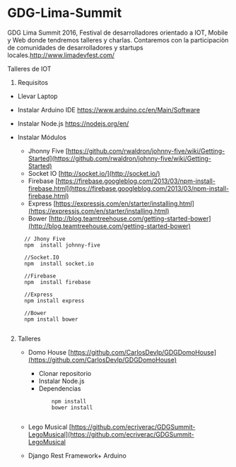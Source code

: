 # GDG-Lima-Summit
GDG Lima Summit 2016, Festival de desarrolladores orientado a IOT, Mobile y Web donde tendremos talleres y charlas. Contaremos con la participaciòn de comunidades de desarrolladores y startups locales.http://www.limadevfest.com/


Talleres de IOT

1. Requisitos 

  - Llevar Laptop
  - Instalar Arduino IDE https://www.arduino.cc/en/Main/Software
  - Instalar Node.js https://nodejs.org/en/
  - Instalar Módulos
  
    - Jhonny Five [https://github.com/rwaldron/johnny-five/wiki/Getting-Started](https://github.com/rwaldron/johnny-five/wiki/Getting-Started)
    - Socket IO [http://socket.io/](http://socket.io/)
    - Firebase [https://firebase.googleblog.com/2013/03/npm-install-firebase.html](https://firebase.googleblog.com/2013/03/npm-install-firebase.html)
    - Express [https://expressjs.com/en/starter/installing.html](https://expressjs.com/en/starter/installing.html)
    - Bower [http://blog.teamtreehouse.com/getting-started-bower](http://blog.teamtreehouse.com/getting-started-bower)
    
    
    ```
      // Jhony Five
      npm  install johnny-five
      
      //Socket.IO
      npm  install socket.io
      
      //Firebase
      npm  install firebase
      
      //Express
      npm install express
      
      //Bower
      npm install bower
      
    ```
    
2. Talleres
   
    - Domo House [https://github.com/CarlosDevlp/GDGDomoHouse](https://github.com/CarlosDevlp/GDGDomoHouse)
      * Clonar repositorio
      * Instalar Node.js
      * Dependencias
        ```
            npm install
            bower install
            
        ```
    
    - Lego Musical [https://github.com/ecriverac/GDGSummit-LegoMusical](https://github.com/ecriverac/GDGSummit-LegoMusical
    
    - Django Rest Framework+ Arduino
    
   
  

